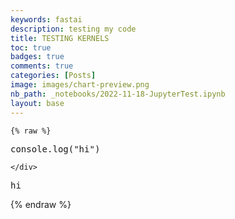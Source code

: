 ```yaml
---
keywords: fastai
description: testing my code
title: TESTING KERNELS
toc: true 
badges: true
comments: true
categories: [Posts]
image: images/chart-preview.png
nb_path: _notebooks/2022-11-18-JupyterTest.ipynb
layout: base
---
```


<!--
#################################################
### THIS FILE WAS AUTOGENERATED! DO NOT EDIT! ###
#################################################
# file to edit: _notebooks/2022-11-18-JupyterTest.ipynb
-->

<div class="container" id="notebook-container">
        
    {% raw %}
    
<div class="cell border-box-sizing code_cell rendered">
<div class="input">

<div class="inner_cell">
    <div class="input_area">
<div class=" highlight hl-javascript"><pre><span></span><span class="nx">console</span><span class="p">.</span><span class="nx">log</span><span class="p">(</span><span class="s2">&quot;hi&quot;</span><span class="p">)</span>
</pre></div>

    </div>
</div>
</div>

<div class="output_wrapper">
<div class="output">

<div class="output_area">

<div class="output_subarea output_stream output_stdout output_text">
<pre>hi
</pre>
</div>
</div>

</div>
</div>

</div>
    {% endraw %}

</div>
 

